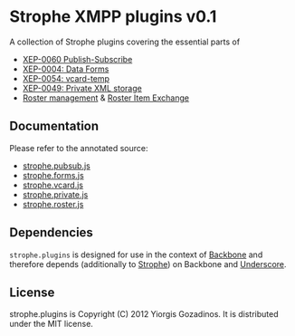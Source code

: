 # Strophe XMPP plugins v0.1

A collection of Strophe plugins covering the essential parts of

* [XEP-0060 Publish-Subscribe](http://xmpp.org/extensions/xep-0060.html)
* [XEP-0004: Data Forms](http://xmpp.org/extensions/xep-0004.html)
* [XEP-0054: vcard-temp](http://xmpp.org/extensions/xep-0054.html)
* [XEP-0049: Private XML storage](http://xmpp.org/extensions/xep-0049.html)
* [Roster management](http://xmpp.org/rfcs/rfc6121.html) & [Roster Item Exchange](http://xmpp.org/extensions/xep-0144.html)

## Documentation

Please refer to the annotated source:

* [strophe.pubsub.js](http://ggozad.com/strophe.plugins/docs/strophe.pubsub.html)
* [strophe.forms.js](http://ggozad.com/strophe.plugins/docs/strophe.forms.html)
* [strophe.vcard.js](http://ggozad.com/strophe.plugins/docs/strophe.vcard.html)
* [strophe.private.js](http://ggozad.com/strophe.plugins/docs/strophe.private.html)
* [strophe.roster.js](http://ggozad.com/strophe.plugins/docs/strophe.roster.html)

## Dependencies

`strophe.plugins` is designed for use in the context of [Backbone] and therefore depends (additionally to [Strophe]) on Backbone and [Underscore].

## License

strophe.plugins is Copyright (C) 2012 Yiorgis Gozadinos.
It is distributed under the MIT license.

[Strophe]: http://strophe.im/strophejs
[Backbone]: http://documentcloud.github.com/backbone
[Underscore]: http://documentcloud.github.com/underscore
